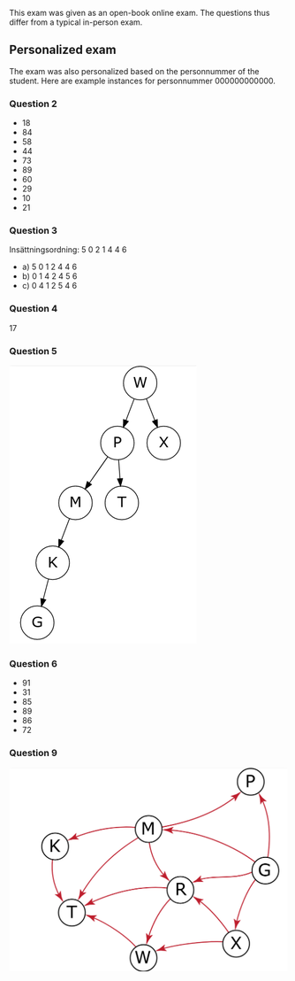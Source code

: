This exam was given as an open-book online exam.
The questions thus differ from a typical in-person exam.

## Personalized exam

The exam was also personalized based on the personnummer of the student.
Here are example instances for personnummer 000000000000.

### Question 2

* 18
* 84
* 58
* 44
* 73
* 89
* 60
* 29
* 10
* 21

### Question 3

Insättningsordning: 5 0 2 1 4 4 6

* a) 5 0 1 2 4 4 6
* b) 0 1 4 2 4 5 6
* c) 0 4 1 2 5 4 6

### Question 4

17

### Question 5

![Question 5 instance](q5-instance.png)

### Question 6

* 91
* 31
* 85
* 89
* 86
* 72

### Question 9

![Question 9 instance](q9-instance.png)
